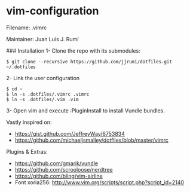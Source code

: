 vim-configuration
=================

Filename: .vimrc

Maintainer: Juan Luis J. Rumí

### Installation
1- Clone the repo with its submodules:
```
$ git clone --recursive https://github.com/jjrumi/dotfiles.git ~/.dotfiles
```
2- Link the user configuration
```
$ cd ~
$ ln -s .dotfiles/.vimrc .vimrc
$ ln -s .dotfiles/.vim .vim
```
3- Open vim and execute :PluginInstall to install Vundle bundles.


Vastly inspired on:
  - https://gist.github.com/JeffreyWay/6753834
  - https://github.com/michaeljsmalley/dotfiles/blob/master/vimrc

Plugins & Extras:
  - https://github.com/gmarik/vundle
  - https://github.com/scrooloose/nerdtree
  - https://github.com/bling/vim-airline
  - Font xoria256: http://www.vim.org/scripts/script.php?script_id=2140
